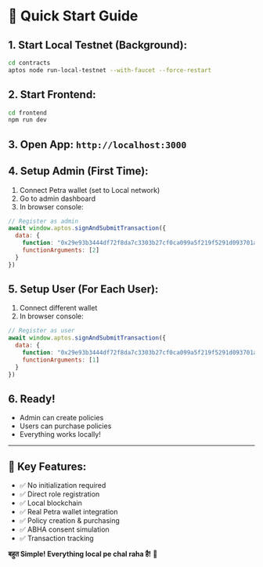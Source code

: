 # 🚀 Quick Start Guide

## 1. **Start Local Testnet** (Background):
```bash
cd contracts
aptos node run-local-testnet --with-faucet --force-restart
```

## 2. **Start Frontend**:
```bash
cd frontend  
npm run dev
```

## 3. **Open App**: `http://localhost:3000`

## 4. **Setup Admin** (First Time):
1. Connect Petra wallet (set to Local network)
2. Go to admin dashboard  
3. In browser console: 
```javascript
// Register as admin
await window.aptos.signAndSubmitTransaction({
  data: {
    function: "0x29e93b3444df72f8da7c3303b27cf0ca099a5f219f5291d093701aff3633725c::simple_insurance::register_user",
    functionArguments: [2]
  }
})
```

## 5. **Setup User** (For Each User):
1. Connect different wallet
2. In browser console:
```javascript  
// Register as user
await window.aptos.signAndSubmitTransaction({
  data: {
    function: "0x29e93b3444df72f8da7c3303b27cf0ca099a5f219f5291d093701aff3633725c::simple_insurance::register_user", 
    functionArguments: [1]
  }
})
```

## 6. **Ready!** 
- Admin can create policies
- Users can purchase policies
- Everything works locally!

---

## 🎯 **Key Features:**
- ✅ No initialization required
- ✅ Direct role registration  
- ✅ Local blockchain
- ✅ Real Petra wallet integration
- ✅ Policy creation & purchasing
- ✅ ABHA consent simulation
- ✅ Transaction tracking

**बहुत Simple! Everything local pe chal raha है!** 🎉

